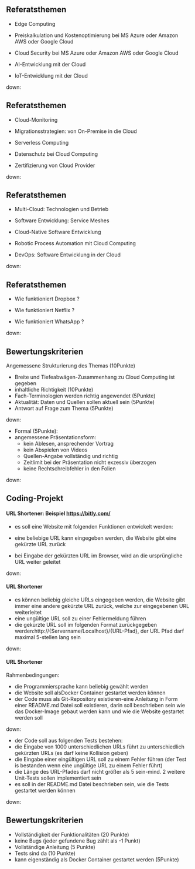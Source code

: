 
## Referatsthemen

- Edge Computing

- Preiskalkulation und Kostenoptimierung bei MS Azure oder Amazon AWS oder Google Cloud

- Cloud Security bei MS Azure oder Amazon AWS oder Google Cloud

- AI-Entwicklung mit der Cloud

- IoT-Entwicklung mit der Cloud

down:

## Referatsthemen

- Cloud-Monitoring

- Migrationsstrategien: von On-Premise in die Cloud

- Serverless Computing

- Datenschutz bei Cloud Computing

- Zertifizierung von Cloud Provider

down:

## Referatsthemen

- Multi-Cloud: Technologien und Betrieb

- Software Entwicklung: Service Meshes

- Cloud-Native Software Entwicklung

- Robotic Process Automation mit Cloud Computing

- DevOps: Software Entwicklung in der Cloud

down:

## Referatsthemen

- Wie funktioniert Dropbox ?

- Wie funktioniert Netflix ?

- Wie funktioniert WhatsApp ?

down:

## Bewertungskriterien

Angemessene Strukturierung des Themas (10Punkte)
- Breite und Tiefeabwägen-Zusammenhang zu Cloud Computing ist gegeben
- inhaltliche Richtigkeit (10Punkte)
- Fach-Terminologien werden richtig angewendet (5Punkte)
- Aktualität: Daten und Quellen sollen aktuell sein (5Punkte)
- Antwort auf Frage zum Thema (5Punkte)

down:

- Formal (5Punkte):
- angemessene Präsentationsform: 
   - kein Ablesen, ansprechender Vortrag
   - kein Abspielen von Videos
   - Quellen-Angabe vollständig und richtig
   - Zeitlimit bei der Präsentation nicht exzessiv überzogen
   - keine Rechtschreibfehler in den Folien

down:

## Coding-Projekt

#### URL Shortener: Beispiel https://bitly.com/

- es soll eine Website mit folgenden Funktionen entwickelt werden:

- eine beliebige URL kann eingegeben werden, die Website gibt eine gekürzte URL zurück
- bei Eingabe der gekürzten URL im Browser, wird an die ursprüngliche URL weiter geleitet

down:

#### URL Shortener

- es können beliebig gleiche URLs eingegeben werden, die Website gibt immer eine andere gekürzte URL zurück, welche zur eingegebenen URL weiterleitet
- eine ungültige URL soll zu einer Fehlermeldung führen
- die gekürzte URL soll im folgenden Format zurückgegeben werden:http://{Servername/Localhost}/{URL-Pfad}, der URL Pfad darf maximal 5-stellen lang sein

down:

#### URL Shortener

Rahmenbedingungen:

- die Programmiersprache kann beliebig gewählt werden
- die Website soll alsDocker Container gestartet werden können
- der Code muss als Git-Repository existieren-eine Anleitung in Form einer README.md Datei soll existieren, darin soll beschrieben sein wie das Docker-Image gebaut werden kann und wie die Website gestartet werden soll

down:

- der Code soll aus folgenden Tests bestehen:
- die Eingabe von 1000 unterschiedlichen URLs führt zu unterschiedlich gekürzten URLs (es darf keine Kollision geben)
- die Eingabe einer eingültigen URL soll zu einem Fehler führen (der Test is bestanden wenn eine ungültige URL zu einem Fehler führt)
- die Länge des URL-Pfades darf nicht größer als 5 sein-mind. 2 weitere Unit-Tests sollen implementiert sein
- es soll in der README.md Datei beschrieben sein, wie die Tests gestartet werden können

down:

## Bewertungskriterien

- Vollständigkeit der Funktionalitäten (20 Punkte)
- keine Bugs (jeder gefundene Bug zählt als -1 Punkt)
- Vollständige Anleitung (5 Punkte)
- Tests sind da (10 Punkte)
- kann eigenständig als Docker Container gestartet werden (5Punkte)
